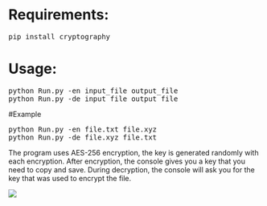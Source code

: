 # Requirements:
<pre>pip install cryptography</pre>

# Usage:
<pre>
python Run.py -en input_file output_file
python Run.py -de input_file output_file
</pre>

#Example
<pre>
python Run.py -en file.txt file.xyz
python Run.py -de file.xyz file.txt
</pre>

The program uses AES-256 encryption, the key is generated randomly with each encryption.
After encryption, the console gives you a key that you need to copy and save.
During decryption, the console will ask you for the key that was used to encrypt the file.

![](https://github.com/zbirow/Shz/edit/main/Shz.gif)
